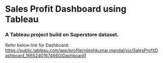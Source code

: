 # Sales Profit Dashboard using Tableau
### A Tableau project build on Superstore dataset.
Refer below link for Dashboard:
https://public.tableau.com/app/profile/nileshkumar.mandal/viz/SalesProfitDashboard_16652401674660/Dashboard1
